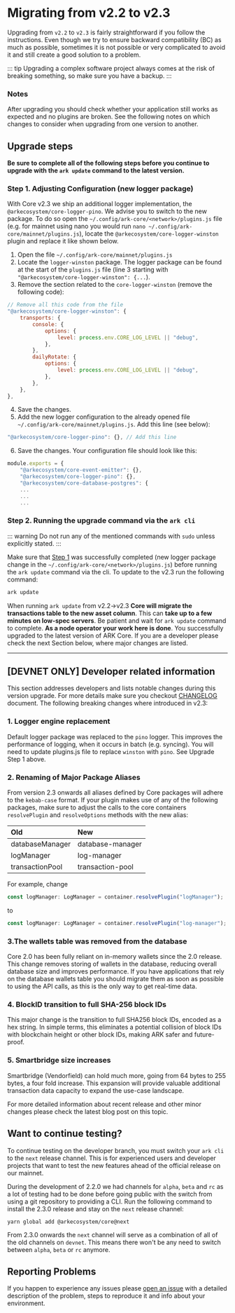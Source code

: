 # Migrating from v2.2 to v2.3

Upgrading from `v2.2` to `v2.3` is fairly straightforward if you follow the instructions. Even though we try to ensure backward compatibility (BC) as much as possible, sometimes it is not possible or very complicated to avoid it and still create a good solution to a problem.

::: tip 
Upgrading a complex software project always comes at the risk of breaking something, so make sure you have a backup.
:::

### Notes

After upgrading you should check whether your application still works as expected and no plugins are broken. See the following notes on which changes to consider when upgrading from one version to another.

## Upgrade steps

**Be sure to complete all of the following steps before you continue to upgrade with the `ark update` command to the latest version.**

### Step 1. Adjusting Configuration (new logger package)

With Core v2.3 we ship an additional logger implementation, the `@arkecosystem/core-logger-pino`. We advise you to switch to the new package. To do so open the `~/.config/ark-core/<network>/plugins.js` file (e.g. for mainnet using nano you would run `nano ~/.config/ark-core/mainnet/plugins.js`), locate the `@arkecosystem/core-logger-winston` plugin and replace it like shown below.


1. Open the file `~/.config/ark-core/mainnet/plugins.js`
2. Locate the `logger-winston` package. The logger package can be found at the start of the `plugins.js` file (line 3 starting with `"@arkecosystem/core-logger-winston": {...`). 
3. Remove the section related to the `core-logger-winston` (remove the following code):
```js
// Remove all this code from the file
"@arkecosystem/core-logger-winston": { 
    transports: {
        console: {
            options: {
                level: process.env.CORE_LOG_LEVEL || "debug",
            },
        },
        dailyRotate: {
            options: {
                level: process.env.CORE_LOG_LEVEL || "debug",
            },
        },
    },
},
```
4. Save the changes.
5. Add the new logger configuration to the already opened file `~/.config/ark-core/mainnet/plugins.js`. Add this line (see below):
```js
"@arkecosystem/core-logger-pino": {}, // Add this line
```
6. Save the changes. Your configuration file should look like this:
```js
module.exports = {
    "@arkecosystem/core-event-emitter": {},
    "@arkecosystem/core-logger-pino": {},
    "@arkecosystem/core-database-postgres": {
    ...
    ...
    ...
```
### Step 2. Running the upgrade command via the `ark cli`

::: warning
Do not run any of the mentioned commands with `sudo` unless explicitly stated.
:::

Make sure that [Step 1](https://docs.ark.io/releases/v2.3/migrating_2.2_2.3.html#step-1-adjusting-configuration-new-logger-package) was successfully completed (new logger package change in the `~/.config/ark-core/<network>/plugins.js`) before running the `ark update` command via the cli.
To update to the v2.3 run the following command:

```bash
ark update
```
When running `ark update` from v2.2->v2.3 **Core will migrate the transactions table to the new asset column**. This can **take up to a few minutes on low-spec servers**. Be patient and wait for `ark update` command to complete.
**As a node operator your work here is done**. You successfully upgraded to the latest version of ARK Core. If you are a developer please check the next Section below, where major changes are listed. 

---

## [DEVNET ONLY] Developer related information

This section addresses developers and lists notable changes during this version upgrade. For more details make sure you checkout [CHANGELOG](https://github.com/ArkEcosystem/core/blob/master/CHANGELOG.md) document. The following breaking changes where introduced in v2.3: 

### 1. Logger engine replacement
Default logger package was replaced to the `pino` logger. This improves the performance of logging, when it occurs in batch (e.g. syncing). You will need to update plugins.js file to replace `winston` with `pino`. See Upgrade Step 1 above.

### 2. Renaming of Major Package Aliases

From version 2.3 onwards all aliases defined by Core packages will adhere to the `kebab-case` format. If your plugin makes use of any of the following packages, make sure to adjust the calls to the core containers `resolvePlugin` and `resolveOptions` methods with the new alias:

| Old             | New              |
| :-------------- | :--------------- |
| databaseManager | database-manager |
| logManager      | log-manager      |
| transactionPool | transaction-pool |

For example, change

```ts
const logManager: LogManager = container.resolvePlugin("logManager");
```

to

```ts
const logManager: LogManager = container.resolvePlugin("log-manager");
```

### 3.The wallets table was removed from the database
Core 2.0 has been fully reliant on in-memory wallets since the 2.0 release. This change removes storing of wallets in the database, reducing overall database size and improves performance. If you have applications that rely on the database wallets table you should migrate them as soon as possible to using the API calls, as this is the only way to get real-time data.

### 4. BlockID transition to full SHA-256 block IDs
This major change is the transition to full SHA256 block IDs, encoded as a hex string. In simple terms, this eliminates a potential collision of block IDs with blockchain height or other block IDs, making ARK safer and future-proof.

### 5. Smartbridge size increases
Smartbridge (Vendorfield) can hold much more, going from 64 bytes to 255 bytes, a four fold increase. This expansion will provide valuable additional transaction data capacity to expand the use-case landscape.


For more detailed information about recent release and other minor changes please check the latest blog post on this topic.

## Want to continue testing?

To continue testing on the developer branch, you must switch your `ark cli` to the `next` release channel. This is for experienced users and developer projects that want to test the new features ahead of the official release on our mainnet.

During the development of 2.2.0 we had channels for `alpha`, `beta` and `rc` as a lot of testing had to be done before going public with the switch from using a git repository to providing a CLI. Run the following command to install the 2.3.0 release and stay on the `next` release channel:

```shell
yarn global add @arkecosystem/core@next
```

From 2.3.0 onwards the `next` channel will serve as a combination of all of the old channels on `devnet`. This means there won't be any need to switch between `alpha`, `beta` or `rc` anymore.

## Reporting Problems

If you happen to experience any issues please [open an issue](https://github.com/ARKEcosystem/core/issues/new?template=Bug_report.md) with a detailed description of the problem, steps to reproduce it and info about your environment.

